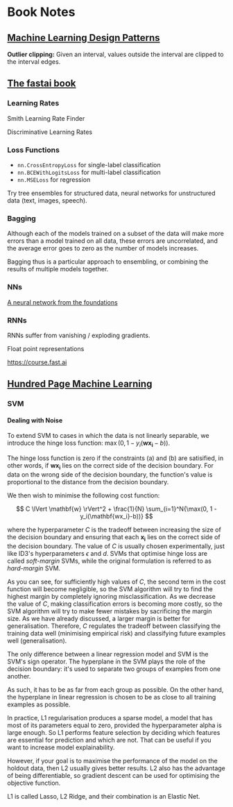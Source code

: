 # Book Notes

## [Machine Learning Design Patterns](https://github.com/GoogleCloudPlatform/ml-design-patterns)

**Outlier clipping:** Given an interval, values outside the interval are clipped to the interval edges.

## [The fastai book](https://github.com/fastai/fastbook)

### Learning Rates

Smith Learning Rate Finder

Discriminative Learning Rates

### Loss Functions

- `nn.CrossEntropyLoss` for single-label classification
- `nn.BCEWithLogitsLoss` for multi-label classification
- `nn.MSELoss` for regression

Try tree ensembles for structured data, neural networks for unstructured data (text, images, speech).

### Bagging

Although each of the models trained on a subset of the data will make more errors than a model trained on all data, these errors are uncorrelated, and the average error goes to zero as the number of models increases.

Bagging thus is a particular approach to ensembling, or combining the results of multiple models together.

### NNs

[A neural network from the foundations](https://github.com/fastai/fastbook/blob/master/17_foundations.ipynb)

### RNNs

RNNs suffer from vanishing / exploding gradients.

Float point representations

<https://course.fast.ai>

## [Hundred Page Machine Learning](http://ema.cri-info.cm/wp-content/uploads/2019/07/2019BurkovTheHundred-pageMachineLearning.pdf)

### SVM

#### Dealing with Noise

To extend SVM to cases in which the data is not linearly separable, we introduce the hinge loss function: $\max(0, 1 - y_i(\mathbf{wx_i}-b))$.

The hinge loss function is zero if the constraints (a) and (b) are satisified, in other words, if $\mathbf{wx_i}$ lies on the correct side of the decision boundary. For data on the wrong side of the decision boundary, the function's value is proportional to the distance from the decision boundary.

We then wish to minimise the following cost function:

$$
C \lVert \mathbf{w} \rVert^2 + \frac{1}{N} \sum_{i=1}^N{\max(0, 1 - y_i(\mathbf{wx_i}-b))}
$$

where the hyperparameter $C$ is the tradeoff between increasing the size of the decision boundary and ensuring that each $\mathbf{x_i}$ lies on the correct side of the decision boundary. The value of $C$ is usually chosen experimentally, just like ID3's hyperparameters $\epsilon$ and $d$. SVMs that optimise hinge loss are called *soft-margin* SVMs, while the original formulation is referred to as *hard-margin* SVM.

As you can see, for sufficiently high values of $C$, the second term in the cost function will become negligible, so the SVM algorithm will try to find the highest margin by completely ignoring misclassification. As we decrease the value of $C$, making classification errors is becoming more costly, so the SVM algorithm will try to make fewer mistakes by sacrificing the margin size. As we have already discussed, a larger margin is better for generalisation. Therefore, $C$ regulates the tradeoff between classifying the training data well (minimising empirical risk) and classifying future examples well (generalisation).

The only difference between a linear regression model and SVM is the SVM's sign operator. The hyperplane in the SVM plays the role of the decision boundary: it's used to separate two groups of examples from one another.

As such, it has to be as far from each group as possible. On the other hand, the hyperplane in linear regression is chosen to be as close to all training examples as possible.

In practice, L1 regularisation produces a sparse model, a model that has most of its parameters equal to zero, provided the hyperparameter alpha is large enough. So L1 performs feature selection by deciding which features are essential for prediction and which are not. That can be useful if you want to increase model explainability.

However, if your goal is to maximise the performance of the model on the holdout data, then L2 usually gives better results. L2 also has the advantage of being differentiable, so gradient descent can be used for optimising the objective function.

L1 is called Lasso, L2 Ridge, and their combination is an Elastic Net.
